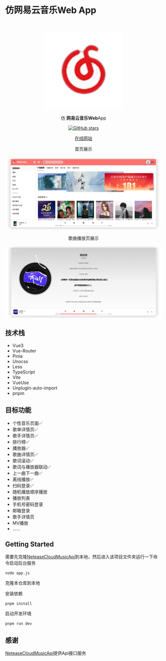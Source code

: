 # 仿网易云音乐Web App

<br>
<p align="center">
<a href="http://adjfks.github.io/NeteaseCloudMusic-Website/" target="_blank">
<img src="./src/assets/logo.png" alt="Slidev" height="250" width="250"/>
</a>
</p>

<p align="center">
仿 <b>网易云音乐</b><b>Web</b>App
</p>

<p align="center">
<a href="https://github.com/adjfks/NeteaseCloudMusic-Website" target="__blank"><img alt="GitHub stars" src="https://img.shields.io/github/stars/adjfks/NeteaseCloudMusic-Website?style=social"></a>
</p>

<p align="center">
  <a href="https://twitter.com/antfu7/status/1389604687502995457">在线网站</a>
</p>

<p align="center">
 <p align="center">首页展示</p>
 <img src="./ui-home.png" alt="首页"/>
 <p align="center">歌曲播放页展示</p>
 <img src="./ui-song-detail.png" alt="歌曲播放页"/>
</p>

## 技术栈
- Vue3
- Vue-Router
- Pinia
- Unocss
- Less
- TypeScript
- Vite
- VueUse
- Unplugin-auto-import
- pnpm



## 目标功能
- 个性音乐页面✅
- 歌单详情页✅
- 歌手详情页✅
- 排行榜✅
- 播放器✅
- 歌曲详情页✅
- 歌词滚动✅
- 歌词与播放器联动✅
- 上一曲下一曲✅
- 离线播放✅
- 扫码登录✅
- 随机播放顺序播放
- 播放列表
- 手机号密码登录
- 邮箱登录
- 歌手详情页
- MV播放
- ......

## Getting Started

需要先克隆[NeteaseCloudMusicApi](https://github.com/Binaryify/NeteaseCloudMusicApi)到本地，然后进入该项目文件夹运行一下命令启动后台服务
```
node app.js
```
克隆本仓库到本地

安装依赖
```
pnpm install
```
启动开发环境
```
pnpm run dev
```

## 感谢
[NeteaseCloudMusicApi](https://github.com/Binaryify/NeteaseCloudMusicApi)提供Api接口服务
